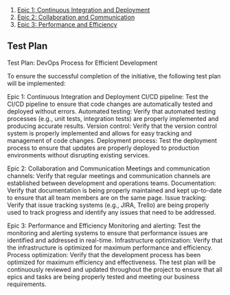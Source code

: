 1. [Epic 1: Continuous Integration and Deployment](/documentation/templates/theme/initiatives/epics/epic_template.md)
2. [Epic 2: Collaboration and Communication](/documentation/templates/theme/initiatives/epics/epic_template.md)
3. [Epic 3: Performance and Efficiency](/documentation/templates/theme/initiatives/epics/epic_template.md)
## Test Plan
Test Plan: DevOps Process for Efficient Development

To ensure the successful completion of the initiative, the following test plan will be implemented:

Epic 1: Continuous Integration and Deployment
CI/CD pipeline: Test the CI/CD pipeline to ensure that code changes are automatically tested and deployed without errors.
Automated testing: Verify that automated testing processes (e.g., unit tests, integration tests) are properly implemented and producing accurate results.
Version control: Verify that the version control system is properly implemented and allows for easy tracking and management of code changes.
Deployment process: Test the deployment process to ensure that updates are properly deployed to production environments without disrupting existing services.

Epic 2: Collaboration and Communication
Meetings and communication channels: Verify that regular meetings and communication channels are established between development and operations teams.
Documentation: Verify that documentation is being properly maintained and kept up-to-date to ensure that all team members are on the same page.
Issue tracking: Verify that issue tracking systems (e.g., JIRA, Trello) are being properly used to track progress and identify any issues that need to be addressed.

Epic 3: Performance and Efficiency
Monitoring and alerting: Test the monitoring and alerting systems to ensure that performance issues are identified and addressed in real-time.
Infrastructure optimization: Verify that the infrastructure is optimized for maximum performance and efficiency.
Process optimization: Verify that the development process has been optimized for maximum efficiency and effectiveness.
The test plan will be continuously reviewed and updated throughout the project to ensure that all epics and tasks are being properly tested and meeting our business requirements.